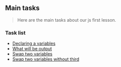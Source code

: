 ## Main tasks

> Here are the main tasks about our js first lesson.

### Task list

- [Declaring a variables](https://github.com/Vahan11/first_repo/blob/main/lesson-03-28-04-2021/main_tasks/declaring.js)
- [What will be output](https://github.com/Vahan11/first_repo/blob/main/lesson-03-28-04-2021/main_tasks/output.js)
- [Swap two variables](https://github.com/Vahan11/first_repo/blob/main/lesson-03-28-04-2021/main_tasks/swap.js)
- [Swap two variables without third](https://github.com/Vahan11/first_repo/blob/main/lesson-03-28-04-2021/main_tasks/swap_without_third.js)